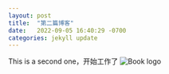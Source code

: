 ```yaml
---
layout: post
title:  "第二篇博客"
date:   2022-09-05 16:40:29 -0700
categories: jekyll update
---
```

This is a second one，开始工作了
![Book logo](/assert/half_moon_bay_forest.jpg)